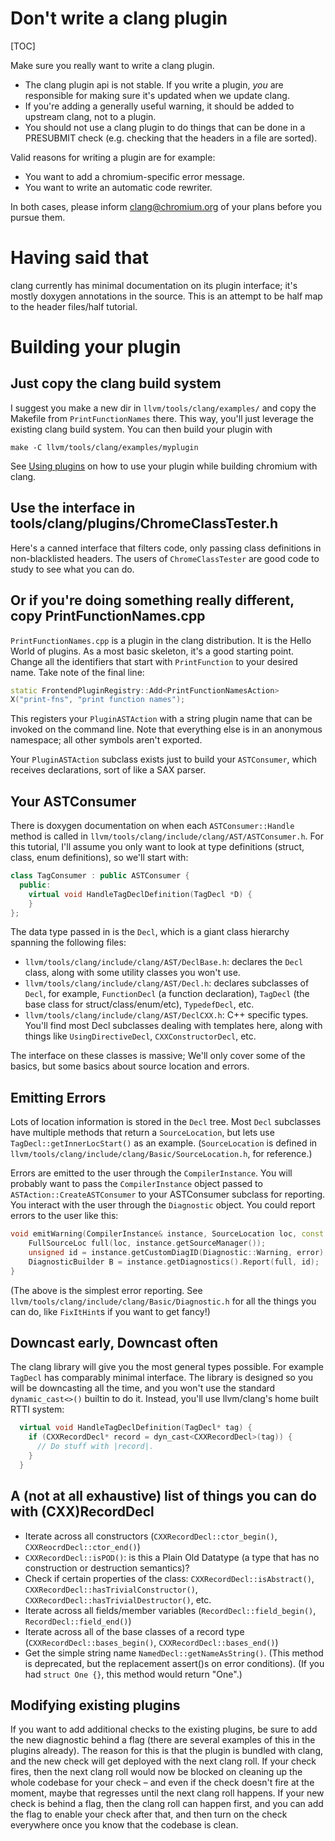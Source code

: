 # Don't write a clang plugin

[TOC]

Make sure you really want to write a clang plugin.

*   The clang plugin api is not stable. If you write a plugin, _you_ are
    responsible for making sure it's updated when we update clang.
*   If you're adding a generally useful warning, it should be added to upstream
    clang, not to a plugin.
*   You should not use a clang plugin to do things that can be done in a
    PRESUBMIT check (e.g. checking that the headers in a file are sorted).

Valid reasons for writing a plugin are for example:

*   You want to add a chromium-specific error message.
*   You want to write an automatic code rewriter.

In both cases, please inform
[clang@chromium.org](http://groups.google.com/a/chromium.org/group/clang/topics)
of your plans before you pursue them.

# Having said that

clang currently has minimal documentation on its plugin interface; it's mostly
doxygen annotations in the source. This is an attempt to be half map to the
header files/half tutorial.

# Building your plugin

## Just copy the clang build system

I suggest you make a new dir in `llvm/tools/clang/examples/` and copy the
Makefile from `PrintFunctionNames` there. This way, you'll just leverage the
existing clang build system. You can then build your plugin with

    make -C llvm/tools/clang/examples/myplugin

See [Using plugins](clang.md) on how to use your plugin while building chromium
with clang.

## Use the interface in tools/clang/plugins/ChromeClassTester.h

Here's a canned interface that filters code, only passing class definitions in
non-blacklisted headers. The users of `ChromeClassTester` are good code to study
to see what you can do.

## Or if you're doing something really different, copy PrintFunctionNames.cpp

`PrintFunctionNames.cpp` is a plugin in the clang distribution. It is the Hello
World of plugins. As a most basic skeleton, it's a good starting point. Change
all the identifiers that start with `PrintFunction` to your desired name. Take
note of the final line:

```cpp
static FrontendPluginRegistry::Add<PrintFunctionNamesAction>
X("print-fns", "print function names");
```

This registers your `PluginASTAction` with a string plugin name that can be
invoked on the command line. Note that everything else is in an anonymous
namespace; all other symbols aren't exported.

Your `PluginASTAction` subclass exists just to build your `ASTConsumer`, which
receives declarations, sort of like a SAX parser.

## Your ASTConsumer

There is doxygen documentation on when each `ASTConsumer::Handle` method is
called in `llvm/tools/clang/include/clang/AST/ASTConsumer.h`. For this
tutorial, I'll assume you only want to look at type definitions (struct, class,
enum definitions), so we'll start with:

```cpp
class TagConsumer : public ASTConsumer {
  public:
    virtual void HandleTagDeclDefinition(TagDecl *D) {
    }
};
```

The data type passed in is the `Decl`, which is a giant class hierarchy spanning
the following files:

*   `llvm/tools/clang/include/clang/AST/DeclBase.h`: declares the `Decl` class,
    along with some utility classes you won't use.
*   `llvm/tools/clang/include/clang/AST/Decl.h`: declares subclasses of `Decl`,
    for example, `FunctionDecl` (a function declaration), `TagDecl` (the base class for struct/class/enum/etc), `TypedefDecl`, etc.
*   `llvm/tools/clang/include/clang/AST/DeclCXX.h`: C++ specific types.
    You'll find most Decl subclasses dealing with templates here,
    along with things like `UsingDirectiveDecl`, `CXXConstructorDecl`, etc.

The interface on these classes is massive; We'll only cover some of the basics,
but some basics about source location and errors.

## Emitting Errors

Lots of location information is stored in the `Decl` tree. Most `Decl`
subclasses have multiple methods that return a `SourceLocation`, but lets use
`TagDecl::getInnerLocStart()` as an example. (`SourceLocation` is defined in
`llvm/tools/clang/include/clang/Basic/SourceLocation.h`, for reference.)

Errors are emitted to the user through the `CompilerInstance`. You will probably want to pass the `CompilerInstance` object passed to `ASTAction::CreateASTConsumer` to your ASTConsumer subclass for reporting. You interact with the user through the `Diagnostic` object. You could report errors to the user like this:

```cpp
void emitWarning(CompilerInstance& instance, SourceLocation loc, const char* error) {
    FullSourceLoc full(loc, instance.getSourceManager());
    unsigned id = instance.getCustomDiagID(Diagnostic::Warning, error);
    DiagnosticBuilder B = instance.getDiagnostics().Report(full, id);
}
```

(The above is the simplest error reporting. See
`llvm/tools/clang/include/clang/Basic/Diagnostic.h` for all the things you can
do, like `FixItHint`s if you want to get fancy!)

## Downcast early, Downcast often

The clang library will give you the most general types possible. For example
`TagDecl` has comparably minimal interface. The library is designed so you will
be downcasting all the time, and you won't use the standard `dynamic_cast<>()`
builtin to do it. Instead, you'll use llvm/clang's home built RTTI system:

```cpp
  virtual void HandleTagDeclDefinition(TagDecl* tag) {
    if (CXXRecordDecl* record = dyn_cast<CXXRecordDecl>(tag)) {
      // Do stuff with |record|.
    }
  }
```

## A (not at all exhaustive) list of things you can do with (CXX)RecordDecl

*   Iterate across all constructors (`CXXRecordDecl::ctor_begin()`,
    `CXXReocrdDecl::ctor_end()`)
*   `CXXRecordDecl::isPOD()`: is this a Plain Old Datatype (a type that has no
    construction or destruction semantics)?
*   Check if certain properties of the class: `CXXRecordDecl::isAbstract()`,
    `CXXRecordDecl::hasTrivialConstructor()`,
    `CXXRecordDecl::hasTrivialDestructor()`, etc.
*   Iterate across all fields/member variables (`RecordDecl::field_begin()`,
    `RecordDecl::field_end()`)
*   Iterate across all of the base classes of a record type
    (`CXXRecordDecl::bases_begin()`, `CXXRecordDecl::bases_end()`)
*   Get the simple string name `NamedDecl::getNameAsString()`. (This method is
    deprecated, but the replacement assert()s on error conditions). (If you had
    `struct One {}`, this method would return "One".)

## Modifying existing plugins

If you want to add additional checks to the existing plugins, be sure to add the
new diagnostic behind a flag (there are several examples of this in the plugins
already). The reason for this is that the plugin is bundled with clang, and the
new check will get deployed with the next clang roll. If your check fires, then
the next clang roll would now be blocked on cleaning up the whole codebase for
your check – and even if the check doesn't fire at the moment, maybe that
regresses until the next clang roll happens. If your new check is behind a flag,
then the clang roll can happen first, and you can add the flag to enable your
check after that, and then turn on the check everywhere once you know that the
codebase is clean.
